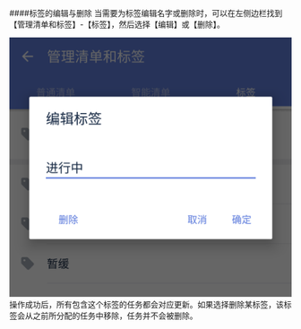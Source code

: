 ####标签的编辑与删除
当需要为标签编辑名字或删除时，可以在左侧边栏找到【管理清单和标签】-【标签】，然后选择【编辑】或【删除】。

![](440tag/Screenshot_20180528-161117.png)
操作成功后，所有包含这个标签的任务都会对应更新。如果选择删除某标签，该标签会从之前所分配的任务中移除，任务并不会被删除。
